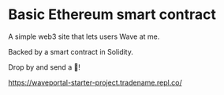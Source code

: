 # Basic Ethereum smart contract

A simple web3 site that lets users Wave at me.

Backed by a smart contract in Solidity.

Drop by and send a 👋!

https://waveportal-starter-project.tradename.repl.co/
